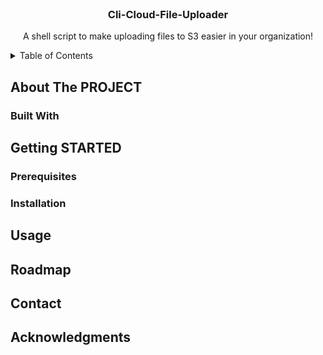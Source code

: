 <!-- PROJECT LOGO -->

<br />
<div align="center">
   <!-- <img src="images/logo.png" alt="Logo" width="80" height="80"> -->

  <h3 align="center">Cli-Cloud-File-Uploader</h3>

  <p align="center">
    A shell script to make uploading files to S3 easier in your organization!
  </p>
</div>

<!-- TABLE OF CONTENTS -->
<details>
  <summary>Table of Contents</summary>
  <ol>
    <li>
      <a href="#about-the-project">About The Project</a>
      <ul>
        <li><a href="#built-with">Built With</a></li>
      </ul>
    </li>
    <li>
      <a href="#getting-started">Getting Started</a>
      <ul>
        <li><a href="#prerequisites">Prerequisites</a></li>
        <li><a href="#installation">Installation</a></li>
      </ul>
    </li>
    <li><a href="#usage">Usage</a></li>
    <li><a href="#roadmap">Roadmap</a></li>
    <li><a href="#contributing">Contributing</a></li>
    <li><a href="#license">License</a></li>
    <li><a href="#contact">Contact</a></li>
    <li><a href="#acknowledgments">Acknowledgments</a></li>
  </ol>
</details>

<!-- ABOUT THE PROJECT -->

## About The PROJECT

### Built With

<!-- GETTING STARTED -->

## Getting STARTED

### Prerequisites

### Installation

<!-- USAGE EXAMPLES -->

## Usage

<!-- ROADMAP -->

## Roadmap

<!-- CONTACT -->

## Contact

<!-- ACKNOWLEDGMENTS -->

## Acknowledgments
